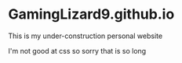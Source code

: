 # GamingLizard9.github.io

This is my under-construction personal website

I'm not good at css so sorry that is so long
